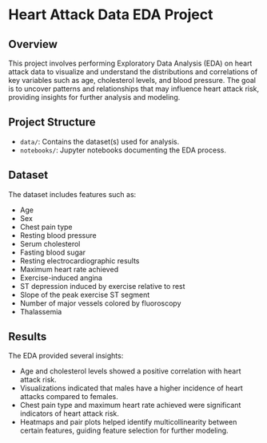 # Heart Attack Data EDA Project

## Overview
This project involves performing Exploratory Data Analysis (EDA) on heart attack data to visualize and understand the distributions and correlations of key variables such as age, cholesterol levels, and blood pressure. The goal is to uncover patterns and relationships that may influence heart attack risk, providing insights for further analysis and modeling.

## Project Structure
- `data/`: Contains the dataset(s) used for analysis.
- `notebooks/`: Jupyter notebooks documenting the EDA process.

## Dataset
The dataset includes features such as:
- Age
- Sex
- Chest pain type
- Resting blood pressure
- Serum cholesterol
- Fasting blood sugar
- Resting electrocardiographic results
- Maximum heart rate achieved
- Exercise-induced angina
- ST depression induced by exercise relative to rest
- Slope of the peak exercise ST segment
- Number of major vessels colored by fluoroscopy
- Thalassemia

## Results
The EDA provided several insights:
- Age and cholesterol levels showed a positive correlation with heart attack risk.
- Visualizations indicated that males have a higher incidence of heart attacks compared to females.
- Chest pain type and maximum heart rate achieved were significant indicators of heart attack risk.
- Heatmaps and pair plots helped identify multicollinearity between certain features, guiding feature selection for further modeling.

